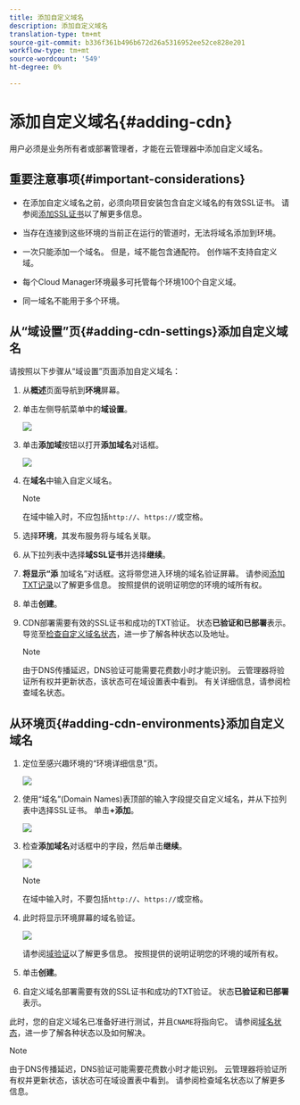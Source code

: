 ```yaml
---
title: 添加自定义域名
description: 添加自定义域名
translation-type: tm+mt
source-git-commit: b336f361b496b672d26a5316952ee52ce828e201
workflow-type: tm+mt
source-wordcount: '549'
ht-degree: 0%

---
```



# 添加自定义域名{#adding-cdn}

用户必须是业务所有者或部署管理者，才能在云管理器中添加自定义域名。

## 重要注意事项{#important-considerations}

* 在添加自定义域名之前，必须向项目安装包含自定义域名的有效SSL证书。 请参阅[添加SSL证书](/help/implementing/cloud-manager/managing-ssl-certifications/add-ssl-certificate.md)以了解更多信息。

* 当存在连接到这些环境的当前正在运行的管道时，无法将域名添加到环境。

* 一次只能添加一个域名。 但是，域不能包含通配符。 创作端不支持自定义域。

* 每个Cloud Manager环境最多可托管每个环境100个自定义域。

* 同一域名不能用于多个环境。

## 从“域设置”页{#adding-cdn-settings}添加自定义域名

请按照以下步骤从“域设置”页面添加自定义域名：

1. 从&#x200B;**概述**&#x200B;页面导航到&#x200B;**环境**&#x200B;屏幕。

1. 单击左侧导航菜单中的&#x200B;**域设置**。

   ![](/help/implementing/cloud-manager/assets/cdn/cdn-create.png)

1. 单击&#x200B;**添加域**&#x200B;按钮以打开&#x200B;**添加域名**&#x200B;对话框。

   ![](/help/implementing/cloud-manager/assets/cdn/cdn-create2.png)

1. 在&#x200B;**域名**&#x200B;中输入自定义域名。

   >[!NOTE]
   >在域中输入时，不应包括`http://`、`https://`或空格。

1. 选择&#x200B;**环境**，其发布服务将与域名关联。

1. 从下拉列表中选择&#x200B;**域SSL证书**&#x200B;并选择&#x200B;**继续**。

1. **将显示“添** 加域名”对话框。这将带您进入环境的域名验证屏幕。 请参阅[添加TXT记录](/help/implementing/cloud-manager/custom-domain-names/add-text-record.md)以了解更多信息。
按照提供的说明证明您的环境的域所有权。

1. 单击&#x200B;**创建**。
1. CDN部署需要有效的SSL证书和成功的TXT验证。 状态&#x200B;**已验证和已部署**表示。
导览至[检查自定义域名状态](/help/implementing/cloud-manager/custom-domain-names/check-domain-name-status.md)，进一步了解各种状态以及地址。

   >[!NOTE]
   >由于DNS传播延迟，DNS验证可能需要花费数小时才能识别。 云管理器将验证所有权并更新状态，该状态可在域设置表中看到。 有关详细信息，请参阅检查域名状态。

## 从环境页{#adding-cdn-environments}添加自定义域名

1. 定位至感兴趣环境的“环境详细信息”页。

   ![](/help/implementing/cloud-manager/assets/cdn/cdn-create4.png)

1. 使用“域名”(Domain Names)表顶部的输入字段提交自定义域名，并从下拉列表中选择SSL证书。 单击&#x200B;**+添加**。

   ![](/help/implementing/cloud-manager/assets/cdn/cdn-create3.png)

1. 检查&#x200B;**添加域名**&#x200B;对话框中的字段，然后单击&#x200B;**继续**。

   ![](/help/implementing/cloud-manager/assets/cdn/cdn-create5.png)

   >[!NOTE]
   >在域中输入时，不要包括`http://`、`https://`或空格。

1. 此时将显示环境屏幕的域名验证。

   ![](/help/implementing/cloud-manager/assets/cdn/cdn-create6.png)

   请参阅[域验证](/help/implementing/cloud-manager/custom-domain-names/add-text-record.md)以了解更多信息。 按照提供的说明证明您的环境的域所有权。

1. 单击&#x200B;**创建**。

1. 自定义域名部署需要有效的SSL证书和成功的TXT验证。 状态&#x200B;**已验证和已部署**&#x200B;表示。

此时，您的自定义域名已准备好进行测试，并且`CNAME`将指向它。 请参阅[域名状态](/help/implementing/cloud-manager/custom-domain-names/check-domain-name-status.md)，进一步了解各种状态以及如何解决。

>[!NOTE]
>由于DNS传播延迟，DNS验证可能需要花费数小时才能识别。 云管理器将验证所有权并更新状态，该状态可在域设置表中看到。 请参阅检查域名状态以了解更多信息。
